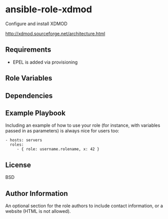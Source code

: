 ansible-role-xdmod
=========

Configure and install XDMOD

http://xdmod.sourceforge.net/architecture.html

Requirements
------------

 - EPEL is added via provisioning

Role Variables
--------------


Dependencies
------------


Example Playbook
----------------

Including an example of how to use your role (for instance, with variables passed in as parameters) is always nice for users too:

    - hosts: servers
      roles:
         - { role: username.rolename, x: 42 }

License
-------

BSD

Author Information
------------------

An optional section for the role authors to include contact information, or a website (HTML is not allowed).

